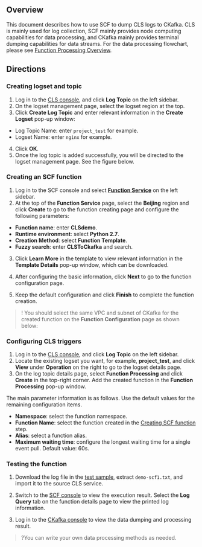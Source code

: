 ## Overview

This document describes how to use SCF to dump CLS logs to CKafka. CLS is mainly used for log collection, SCF mainly provides node computing capabilities for data processing, and CKafka mainly provides terminal dumping capabilities for data streams. For the data processing flowchart, please see [Function Processing Overview](https://intl.cloud.tencent.com/document/product/614/38883).



## Directions

[](id:step01)

### Creating logset and topic
1. Log in to the [CLS console](https://console.cloud.tencent.com/cls), and click **Log Topic** on the left sidebar.
2. On the logset management page, select the logset region at the top.
3. Click **Create Log Topic** and enter relevant information in the **Create Logset** pop-up window:
  - Log Topic Name: enter `project_test` for example.
  - Logset Name: enter `nginx` for example.

4. Click **OK**.
5. Once the log topic is added successfully, you will be directed to the logset management page. See the figure below.




[](id:step03)

### Creating an SCF function

1. Log in to the SCF console and select **[Function Service](https://console.cloud.tencent.com/scf/list)** on the left sidebar.
2. At the top of the **Function Service** page, select the **Beijing** region and click **Create** to go to the function creating page and configure the following parameters:
 - **Function name**: enter **CLSdemo**.
 - **Runtime environment**: select **Python 2.7**.
 - **Creation Method**: select **Function Template**.
 - **Fuzzy search**: enter **CLSToCkafka** and search.
3. Click **Learn More** in the template to view relevant information in the **Template Details** pop-up window, which can be downloaded.

4. After configuring the basic information, click **Next** to go to the function configuration page.
5. Keep the default configuration and click **Finish** to complete the function creation.
>! You should select the same VPC and subnet of CKafka for the created function on the **Function Configuration** page as shown below:



[](id:step04)

### Configuring CLS triggers
1. Log in to the [CLS console](https://console.cloud.tencent.com/cls), and click **Log Topic** on the left sidebar.
2. Locate the existing logset you want, for example, **project_test**, and click **View** under **Operation** on the right to go to the logset details page.
3. On the log topic details page, select **Function Processing** and click **Create** in the top-right corner. Add the created function in the **Function Processing** pop-up window.

The main parameter information is as follows. Use the default values for the remaining configuration items.
 - **Namespace**: select the function namespace.
 - **Function Name**: select the function created in the [Creating SCF function](#step03) step.
 - **Alias**: select a function alias.
 - **Maximum waiting time**: configure the longest waiting time for a single event pull. Default value: 60s.

[](id:step05)

### Testing the function
1. Download the log file in the [test sample](https://main.qcloudimg.com/raw/6e0d4837eefd0ce77dac8a3973acdf39.zip), extract `demo-scf1.txt`, and import it to the source CLS service.
2. Switch to the [SCF console](https://console.cloud.tencent.com/scf/list?rid=8&ns=default) to view the execution result.
Select the **Log Query** tab on the function details page to view the printed log information.

3. Log in to the [CKafka console](https://console.cloud.tencent.com/ckafka) to view the data dumping and processing result.
>?You can write your own data processing methods as needed.
